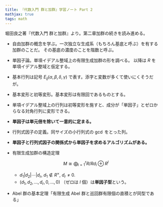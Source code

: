 ```yaml
---
title: 『代数入門 群と加群』学習ノート Part 2
mathjax: true
tags: math
---
```


堀田良之著『代数入門 群と加群』より。第二章加群の続きを読み進める。

* 自由加群の概念を学ぶ。一次独立な生成系（もちろん基底と呼ぶ）を有する加群のことだ。
  その基底の濃度のことを階数と呼ぶ。
* 単因子論。単項イデアル整域上の有限生成加群の形を調べる。
  以降は $R$ を単項イデアル整域と仮定する。
* 基本行列は記号 $E_{ij}(\alpha, \beta, \delta, \gamma)$ で表す。添字と変数が多くて使いにくそうだが。
* 基本変形と初等変形。基本変形は有限回であるものとする。
* 単項イデアル整域上の行列は初等変形を施すと、成分が「単因子」とゼロからなる対角行列に変形できる。
* **単因子は単元倍を除いて一意的に定まる。**
* 行列式因子の定義。同サイズの小行列式の $\gcd$ をとった列。
* **単因子と行列式因子の関係式から単因子を求めるアルゴリズムがある。**
* 有限生成加群の構造定理

  $$
  M \cong \bigoplus_{i=1}^{r} R/Rd_i \oplus R^l
  $$

  * $d_1 \vert d_2 \vert \dotsb \vert d_r,\ d_1 \notin R^\times,\ d_r \neq 0.$
  * $(d_1, d_2, \dots, d_r, 0, \dots, 0)$ （ゼロは $l$ 個）は**単因子型**という。
* Abel 群の基本定理「有限生成 Abel 群と巡回群有限個の直積とが同型である」
